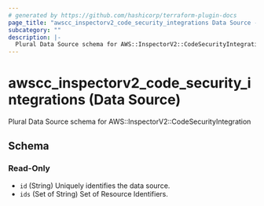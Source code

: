 ```yaml
---
# generated by https://github.com/hashicorp/terraform-plugin-docs
page_title: "awscc_inspectorv2_code_security_integrations Data Source - terraform-provider-awscc"
subcategory: ""
description: |-
  Plural Data Source schema for AWS::InspectorV2::CodeSecurityIntegration
---
```


# awscc_inspectorv2_code_security_integrations (Data Source)

Plural Data Source schema for AWS::InspectorV2::CodeSecurityIntegration



<!-- schema generated by tfplugindocs -->
## Schema

### Read-Only

- `id` (String) Uniquely identifies the data source.
- `ids` (Set of String) Set of Resource Identifiers.
